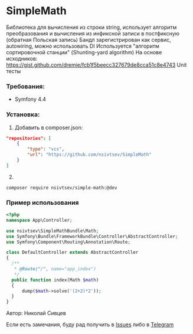 # SimpleMath

Библиотека для вычисления из строки string, использует алгоритм преобразования и вычисления из инфиксной записи в постфиксную (обратная Польская запись)
Бандл зарегистрирован как сервис, autowiring, можно использовать DI
Используется "алгоритм сортировочной станции" (Shunting-yard algorithm) На основе исходников: https://gist.github.com/dremie/fcb1f5beecc327679de8cca51c8e4743
Unit тесты

### Требования:
- Symfony 4.4

### Установка:
 1. Добавить в composer.json: 
  ```json
  "repositories": [
      {
          "type": "vcs",
          "url": "https://github.com/nsivtsev/SimpleMath"
      }
  ]
  ```
  2. 
  ```
  composer require nsivtsev/simple-math:@dev
  ```
  
### Пример использования
  ```php
  <?php
namespace App\Controller;

use nsivtsev\SimpleMathBundle\Math;
use Symfony\Bundle\FrameworkBundle\Controller\AbstractController;
use Symfony\Component\Routing\Annotation\Route;

class DefaultController extends AbstractController
{
    /**
     * @Route("/", name="app_index")
     */
    public function index(Math $math)
    {
        dump($math->solve('(2+2)*2'));
    }
}
  ```
 
 
  Автор: Николай Сивцев
  
  Если есть замечания, буду рад получить в [Issues](https://github.com/nsivtsev/SimpleMath/issues) либо в [Telegram](https://teleg.run/favorit_ykt)
